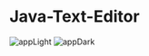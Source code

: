 # Java-Text-Editor

![appLight](https://github.com/DameenPerera/Java-Text-Editor/assets/171906128/771aa8c3-5633-44e2-ae6a-79b761e60431)
![appDark](https://github.com/DameenPerera/Java-Text-Editor/assets/171906128/ad8bd627-9ac4-49e0-b622-8cba1f66fefc)
